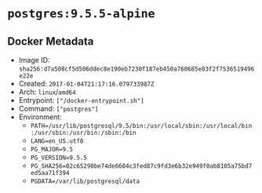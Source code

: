# `postgres:9.5.5-alpine`

## Docker Metadata

- Image ID: `sha256:d7a508cf5d506ddec8e190eb7230f187eb450a760685e83f2f7536519496e22e`
- Created: `2017-01-04T21:17:16.079733987Z`
- Arch: `linux`/`amd64`
- Entrypoint: `["/docker-entrypoint.sh"]`
- Command: `["postgres"]`
- Environment:
  - `PATH=/usr/lib/postgresql/9.5/bin:/usr/local/sbin:/usr/local/bin:/usr/sbin:/usr/bin:/sbin:/bin`
  - `LANG=en_US.utf8`
  - `PG_MAJOR=9.5`
  - `PG_VERSION=9.5.5`
  - `PG_SHA256=02c65290be74de6604c3fed87c9fd3e6b32e949f0ab8105a75bd7ed5aa71f394`
  - `PGDATA=/var/lib/postgresql/data`
